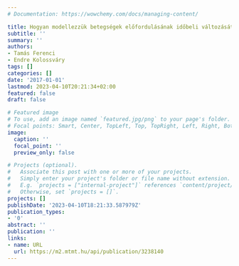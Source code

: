 ```yaml
---
# Documentation: https://wowchemy.com/docs/managing-content/

title: Hogyan modellezzük betegségek előfordulásának időbeli változását?
subtitle: ''
summary: ''
authors:
- Tamás Ferenci
- Endre Kolossváry
tags: []
categories: []
date: '2017-01-01'
lastmod: 2023-04-10T20:21:34+02:00
featured: false
draft: false

# Featured image
# To use, add an image named `featured.jpg/png` to your page's folder.
# Focal points: Smart, Center, TopLeft, Top, TopRight, Left, Right, BottomLeft, Bottom, BottomRight.
image:
  caption: ''
  focal_point: ''
  preview_only: false

# Projects (optional).
#   Associate this post with one or more of your projects.
#   Simply enter your project's folder or file name without extension.
#   E.g. `projects = ["internal-project"]` references `content/project/deep-learning/index.md`.
#   Otherwise, set `projects = []`.
projects: []
publishDate: '2023-04-10T18:21:33.587979Z'
publication_types:
- '0'
abstract: ''
publication: ''
links:
- name: URL
  url: https://m2.mtmt.hu/api/publication/3238140
---
```

